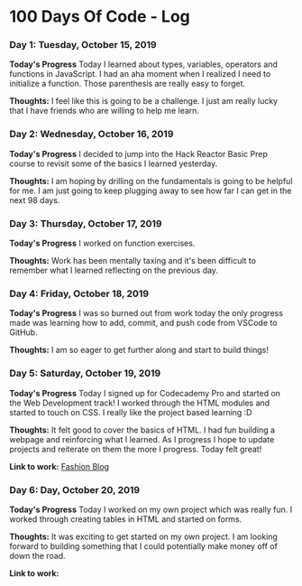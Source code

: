 # 100 Days Of Code - Log

### Day 1: Tuesday, October 15, 2019

**Today's Progress** 
Today I learned about types, variables, operators and functions in JavaScript. I had an aha moment when I realized I need to initialize a function. Those parenthesis are really easy to forget.

**Thoughts:** 
I feel like this is going to be a challenge. I just am really lucky that I have friends who are willing to help me learn. 

### Day 2: Wednesday, October 16, 2019

**Today's Progress** 
I decided to jump into the Hack Reactor Basic Prep course to revisit some of the basics I learned yesterday. 

**Thoughts:** 
I am hoping by drilling on the fundamentals is going to be helpful for me. I am just going to keep plugging away to see how far I can get in the next 98 days. 

### Day 3: Thursday, October 17, 2019

**Today's Progress** 
I worked on function exercises.

**Thoughts:** 
Work has been mentally taxing and it's been difficult to remember what I learned reflecting on the previous day. 

### Day 4: Friday, October 18, 2019

**Today's Progress** 
I was so burned out from work today the only progress made was learning how to add, commit, and push code from VSCode to GitHub. 

**Thoughts:** 
I am so eager to get further along and start to build things! 

### Day 5: Saturday, October 19, 2019

**Today's Progress** 
Today I signed up for Codecademy Pro and started on the Web Development track! I worked through the HTML modules and started to touch on CSS. I really like the project based learning :D 

**Thoughts:** 
It felt good to cover the basics of HTML. I had fun building a webpage and reinforcing what I learned. As I progress I hope to update projects and reiterate on them the more I progress. Today felt great!

**Link to work:** [Fashion Blog](https://github.com/WildMountainAir/100-days-of-code/blob/master/practice-projects/fashionblog/fashionblogpp.html)

### Day 6: Day, October 20, 2019

**Today's Progress** 
Today I worked on my own project which was really fun. I worked through creating tables in HTML and started on forms. 

**Thoughts:** 
It was exciting to get started on my own project. I am looking forward to building something that I could potentially make money off of down the road. 

**Link to work:** 

<!---
### Day Num: Day, October 00, 2019

**Today's Progress** 

**Thoughts:** 


**Link to work:** 
--->